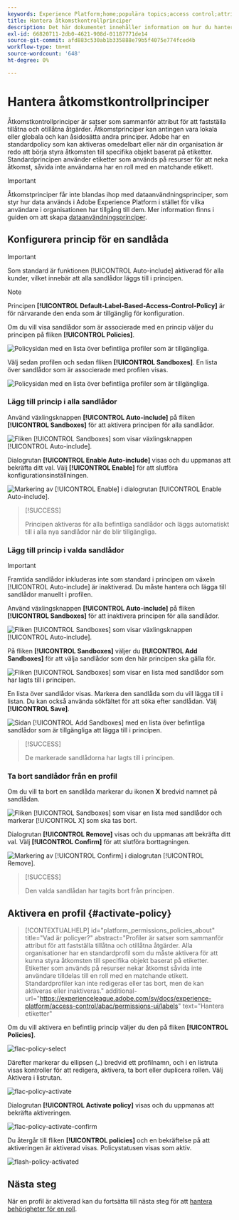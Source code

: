 ```yaml
---
keywords: Experience Platform;home;populära topics;access control;attribute-based access control;ABAC
title: Hantera åtkomstkontrollprinciper
description: Det här dokumentet innehåller information om hur du hanterar åtkomstkontrollprinciper via gränssnittet Behörigheter i Adobe Experience Cloud.
exl-id: 66820711-2db0-4621-908d-01187771de14
source-git-commit: afd883c530ab1b335888e79b5f4075e774fced4b
workflow-type: tm+mt
source-wordcount: '648'
ht-degree: 0%

---
```


# Hantera åtkomstkontrollprinciper

Åtkomstkontrollprinciper är satser som sammanför attribut för att fastställa tillåtna och otillåtna åtgärder. Åtkomstprinciper kan antingen vara lokala eller globala och kan åsidosätta andra principer. Adobe har en standardpolicy som kan aktiveras omedelbart eller när din organisation är redo att börja styra åtkomsten till specifika objekt baserat på etiketter. Standardprincipen använder etiketter som används på resurser för att neka åtkomst, såvida inte användarna har en roll med en matchande etikett.

>[!IMPORTANT]
>
>Åtkomstprinciper får inte blandas ihop med dataanvändningsprinciper, som styr hur data används i Adobe Experience Platform i stället för vilka användare i organisationen har tillgång till dem. Mer information finns i guiden om att skapa [dataanvändningsprinciper](../../../data-governance/policies/create.md).

<!-- ## Create a new policy

To create a new policy, select the **[!UICONTROL Policies]** tab in the sidebar and select **[!UICONTROL Create Policy]**.

![flac-new-policy](../../images/flac-ui/flac-new-policy.png)

The **[!UICONTROL Create a new policy]** dialog appears, prompting you to enter a name, and an optional description. When finished, select **[!UICONTROL Confirm]**.

![flac-create-new-policy](../../images/flac-ui/flac-create-new-policy.png)

Using the dropdown arrow select if you would like to **Permit access to** (![flac-permit-access-to](../../images/flac-ui/flac-permit-access-to.png)) a resource or **Deny access to** (![flac-deny-access-to](../../images/flac-ui/flac-deny-access-to.png)) a resource.

Next, select the resource that you would like to include in the policy using the dropdown menu and search access type, read or write.

![flac-flac-policy-resource-dropdown](../../images/flac-ui/flac-policy-resource-dropdown.png)

Next, using the dropdown arrow select the condition you would like to apply to this policy, **The following being true** (![flac-policy-true](../../images/flac-ui/flac-policy-true.png)) or **The following being false** (![flac-policy-false](../../images/flac-ui/flac-policy-false.png)).

Select the plus icon to **Add matches expression** or **Add expression group** for the resource. 

![flac-policy-expression](../../images/flac-ui/flac-policy-expression.png)

Using the dropdown, select the **Resource**.

![flac-policy-resource-dropdown](../../images/flac-ui/flac-policy-resource-dropdown-1.png)

Next, using the dropdown select the **Matches**.

![flac-policy-matches-dropdown](../../images/flac-ui/flac-policy-matches-dropdown.png)

Next, using the dropdown, select the type of label (**[!UICONTROL Core label]** or **[!UICONTROL Custom label]**) to match the label assigned to the User in roles.

![flac-policy-user-dropdown](../../images/flac-ui/flac-policy-user-dropdown.png)

Finally, select the **Sandbox** that you would like the policy conditions to apply to, using the dropdown menu.

![flac-policy-sandboxes-dropdown](../../images/flac-ui/flac-policy-sandboxes-dropdown.png)

Select **Add resource** to add more resources. Once finished, select **[!UICONTROL Save and exit]**.

![flac-policy-save-and-exit](../../images/flac-ui/flac-policy-save-and-exit.png)

The new policy is successfully created, and you are redirected to the **[!UICONTROL Policies]** tab, where you will see the newly created policy appear in the list. 

![flac-policy-saved](../../images/flac-ui/flac-policy-saved.png)

## Edit a policy

To edit an existing policy, select the policy from the **[!UICONTROL Policies]** tab. Alternatively, use the filter option to filter the results to find the policy you want to edit.

![flac-policy-select](../../images/flac-ui/flac-policy-select.png)

Next, select the ellipsis (`…`) next to the policies name, and a dropdown displays controls to edit, deactivate, delete, or duplicate the role. Select edit from the dropdown.

![flac-policy-edit](../../images/flac-ui/flac-policy-edit.png)

The policy permissions screen appears. Make the updates then select **[!UICONTROL Save and exit]**.

![flac-policy-save-and-exit](../../images/flac-ui/flac-policy-save-and-exit.png)

The policy is successfully updated, and you are redirected to the **[!UICONTROL Policies]** tab.

## Duplicate a policy

To duplicate an existing policy, select the policy from the **[!UICONTROL Policies]** tab. Alternatively, use the filter option to filter the results to find the policy you want to edit.

![flac-policy-select](../../images/flac-ui/flac-policy-select.png)

Next, select the ellipsis (`…`) next to a policies name, and a dropdown displays controls to edit, deactivate, delete, or duplicate the role. Select duplicate from the dropdown.

![flac-policy-duplicate](../../images/flac-ui/flac-policy-duplicate.png)

The **[!UICONTROL Duplicate policy]** dialog appears, prompting you to confirm the duplication. 

![flac-policy-duplicate-confirm](../../images/flac-ui/flac-duplicate-confirm.png)

The new policy appears in the list as a copy of the original on the **[!UICONTROL Policies]** tab.

![flac-role-duplicate-saved](../../images/flac-ui/flac-role-duplicate-saved.png)

## Delete a policy

To delete an existing policy, select the policy from the **[!UICONTROL Policies]** tab. Alternatively, use the filter option to filter the results to find the policy you want to delete.

![flac-policy-select](../../images/flac-ui/flac-policy-select.png)

Next, select the ellipsis (`…`) next to a policies name, and a dropdown displays controls to edit, deactivate, delete, or duplicate the role. Select delete from the dropdown.

![flac-policy-delete](../../images/flac-ui/flac-policy-delete.png)

The **[!UICONTROL Delete user policy]** dialog appears, prompting you to confirm the deletion. 

![flac-policy-delete-confirm](../../images/flac-ui/flac-policy-delete-confirm.png)

You are returned to the **[!UICONTROL policies]** tab and a confirmation of deletion pop over appears.

![flac-policy-delete-confirmation](../../images/flac-ui/flac-policy-delete-confirmation.png) -->

## Konfigurera princip för en sandlåda

>[!IMPORTANT]
>
>Som standard är funktionen [!UICONTROL Auto-include] aktiverad för alla kunder, vilket innebär att alla sandlådor läggs till i principen.

>[!NOTE]
>
>Principen **[!UICONTROL Default-Label-Based-Access-Control-Policy]** är för närvarande den enda som är tillgänglig för konfiguration.

Om du vill visa sandlådor som är associerade med en princip väljer du principen på fliken **[!UICONTROL Policies]**.

![Policysidan med en lista över befintliga profiler som är tillgängliga.](../../images/abac-end-to-end-user-guide/abac-policies-page.png)

Välj sedan profilen och sedan fliken **[!UICONTROL Sandboxes]**. En lista över sandlådor som är associerade med profilen visas.

![Policysidan med en lista över befintliga profiler som är tillgängliga.](../../images/flac-ui/abac-policies-sandboxes-tab.png)

### Lägg till princip i alla sandlådor

Använd växlingsknappen **[!UICONTROL Auto-include]** på fliken **[!UICONTROL Sandboxes]** för att aktivera principen för alla sandlådor.

![Fliken [!UICONTROL Sandboxes] som visar växlingsknappen [!UICONTROL Auto-include].](../../images/flac-ui/abac-policies-auto-include.png)

Dialogrutan **[!UICONTROL Enable Auto-include]** visas och du uppmanas att bekräfta ditt val. Välj **[!UICONTROL Enable]** för att slutföra konfigurationsinställningen.

![Markering av [!UICONTROL Enable] i dialogrutan [!UICONTROL Enable Auto-include].](../../images/flac-ui/abac-policies-auto-include-enable.png)

>[!SUCCESS]
>
>Principen aktiveras för alla befintliga sandlådor och läggs automatiskt till i alla nya sandlådor när de blir tillgängliga.

### Lägg till princip i valda sandlådor

>[!IMPORTANT]
>
>Framtida sandlådor inkluderas inte som standard i principen om växeln [!UICONTROL Auto-include] är inaktiverad. Du måste hantera och lägga till sandlådor manuellt i profilen.

Använd växlingsknappen **[!UICONTROL Auto-include]** på fliken **[!UICONTROL Sandboxes]** för att inaktivera principen för alla sandlådor.

![Fliken [!UICONTROL Sandboxes] som visar växlingsknappen [!UICONTROL Auto-include].](../../images/flac-ui/abac-policies-auto-include.png)

På fliken **[!UICONTROL Sandboxes]** väljer du **[!UICONTROL Add Sandboxes]** för att välja sandlådor som den här principen ska gälla för.

![Fliken [!UICONTROL Sandboxes] som visar en lista med sandlådor som har lagts till i principen.](../../images/flac-ui/abac-policies-sandboxes-tab-add.png)

En lista över sandlådor visas. Markera den sandlåda som du vill lägga till i listan. Du kan också använda sökfältet för att söka efter sandlådan. Välj **[!UICONTROL Save]**.

![Sidan [!UICONTROL Add Sandboxes] med en lista över befintliga sandlådor som är tillgängliga att lägga till i principen.](../../images/flac-ui/abac-policies-sandboxes-list.png)

>[!SUCCESS]
>
>De markerade sandlådorna har lagts till i principen.

### Ta bort sandlådor från en profil

Om du vill ta bort en sandlåda markerar du ikonen **X** bredvid namnet på sandlådan.

![Fliken [!UICONTROL Sandboxes] som visar en lista med sandlådor och markerar [!UICONTROL X] som ska tas bort.](../../images/flac-ui/abac-policies-remove-sandbox-x.png)

Dialogrutan **[!UICONTROL Remove]** visas och du uppmanas att bekräfta ditt val. Välj **[!UICONTROL Confirm]** för att slutföra borttagningen.

![Markering av [!UICONTROL Confirm] i dialogrutan [!UICONTROL Remove].](../../images/flac-ui/abac-policies-remove-sandbox.png)

>[!SUCCESS]
>
>Den valda sandlådan har tagits bort från principen.

## Aktivera en profil {#activate-policy}

>[!CONTEXTUALHELP]
>id="platform_permissions_policies_about"
>title="Vad är policyer?"
>abstract="Profiler är satser som sammanför attribut för att fastställa tillåtna och otillåtna åtgärder. Alla organisationer har en standardprofil som du måste aktivera för att kunna styra åtkomsten till specifika objekt baserat på etiketter. Etiketter som används på resurser nekar åtkomst såvida inte användare tilldelas till en roll med en matchande etikett. Standardprofiler kan inte redigeras eller tas bort, men de kan aktiveras eller inaktiveras."
>additional-url="https://experienceleague.adobe.com/sv/docs/experience-platform/access-control/abac/permissions-ui/labels" text="Hantera etiketter"

Om du vill aktivera en befintlig princip väljer du den på fliken **[!UICONTROL Policies]**.

![flac-policy-select](../../images/abac-end-to-end-user-guide/abac-policies-page.png)

Därefter markerar du ellipsen (`…`) bredvid ett profilnamn, och i en listruta visas kontroller för att redigera, aktivera, ta bort eller duplicera rollen. Välj Aktivera i listrutan.

![flac-policy-activate](../../images/abac-end-to-end-user-guide/abac-policies-activate.png)

Dialogrutan **[!UICONTROL Activate policy]** visas och du uppmanas att bekräfta aktiveringen.

![flac-policy-activate-confirm](../../images/abac-end-to-end-user-guide/abac-activate-policies-dialog.png)


Du återgår till fliken **[!UICONTROL policies]** och en bekräftelse på att aktiveringen är aktiverad visas. Policystatusen visas som aktiv.

![flash-policy-activated](../../images/abac-end-to-end-user-guide/abac-policies-confirm-activate.png)

## Nästa steg

När en profil är aktiverad kan du fortsätta till nästa steg för att [hantera behörigheter för en roll](permissions.md).
